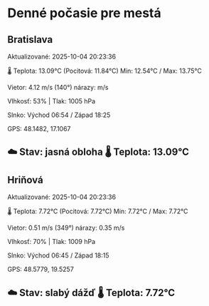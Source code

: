 ﻿# Denné počasie pre mestá

## Bratislava
Aktualizované: 2025-10-04 20:23:36

🌡️ Teplota: 13.09°C 
(Pocitová: 11.84°C)
Min: 12.54°C / Max: 13.75°C

Vietor: 4.12 m/s    (140°) 
nárazy:  m/s

Vlhkosť: 53% | Tlak: 1005 hPa

Slnko: Východ 06:54 / Západ 18:25

GPS: 48.1482, 17.1067

☁️ Stav: jasná obloha        🌡️ Teplota: 13.09°C
---

## Hriňová
Aktualizované: 2025-10-04 20:23:36

🌡️ Teplota: 7.72°C 
(Pocitová: 7.72°C)
Min: 7.72°C / Max: 7.72°C

Vietor: 0.51 m/s (349°)
nárazy: 0.35 m/s

Vlhkosť: 70% | Tlak: 1009 hPa

Slnko: Východ 06:45 / Západ 18:15

GPS: 48.5779, 19.5257

☁️ Stav: slabý dážď        🌡️ Teplota: 7.72°C
---
